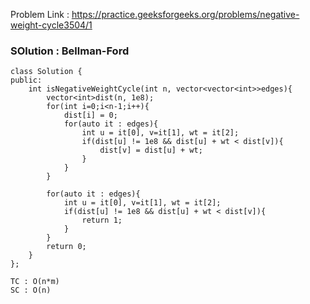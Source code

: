 Problem Link : https://practice.geeksforgeeks.org/problems/negative-weight-cycle3504/1

### SOlution  :  Bellman-Ford

```
class Solution {
public:
	int isNegativeWeightCycle(int n, vector<vector<int>>edges){
	    vector<int>dist(n, 1e8);
	    for(int i=0;i<n-1;i++){
	        dist[i] = 0;
	        for(auto it : edges){
	            int u = it[0], v=it[1], wt = it[2];
	            if(dist[u] != 1e8 && dist[u] + wt < dist[v]){
	                dist[v] = dist[u] + wt;
	            }
	        }
	    }
	    
	    for(auto it : edges){
	        int u = it[0], v=it[1], wt = it[2];
	        if(dist[u] != 1e8 && dist[u] + wt < dist[v]){
	            return 1;       
	        }
	    }
	    return 0;
	}
};

TC : O(n*m)
SC : O(n)

```